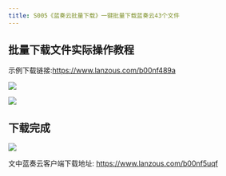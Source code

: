 ```yaml
---
title: S005《蓝奏云批量下载》一键批量下载蓝奏云43个文件
---
```


## 批量下载文件实际操作教程

示例下载链接:https://www.lanzous.com/b00nf489a

![](https://www.v2fy.com/asset/lanzou_download/lan.png)

![](https://www.v2fy.com/asset/lanzou_download/lan_zou_download.gif)


## 下载完成


![](https://www.v2fy.com/asset/lanzou_download/finish.png)

文中蓝奏云客户端下载地址: https://www.lanzous.com/b00nf5uqf